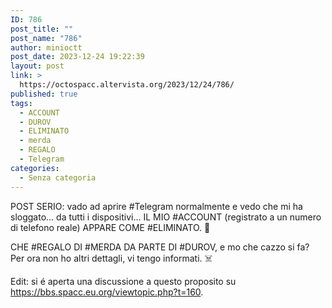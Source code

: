 ```yaml
---
ID: 786
post_title: ""
post_name: "786"
author: minioctt
post_date: 2023-12-24 19:22:39
layout: post
link: >
  https://octospacc.altervista.org/2023/12/24/786/
published: true
tags:
  - ACCOUNT
  - DUROV
  - ELIMINATO
  - merda
  - REGALO
  - Telegram
categories:
  - Senza categoria
---
```

<!-- wp:paragraph -->
<p>POST SERIO: vado ad aprire #Telegram normalmente e vedo che mi ha sloggato... da tutti i dispositivi... IL MIO #ACCOUNT (registrato a un numero di telefono reale) APPARE COME #ELIMINATO. 🍃</p>
<!-- /wp:paragraph -->

<!-- wp:paragraph -->
<p>CHE #REGALO DI #MERDA DA PARTE DI #DUROV, e mo che cazzo si fa? Per ora non ho altri dettagli, vi tengo informati. ☠️</p>
<!-- /wp:paragraph -->

<!-- wp:paragraph -->
<p>Edit: si é aperta una discussione a questo proposito su <a href="https://bbs.spacc.eu.org/viewtopic.php?t=160">https://bbs.spacc.eu.org/viewtopic.php?t=160</a>.</p>
<!-- /wp:paragraph -->